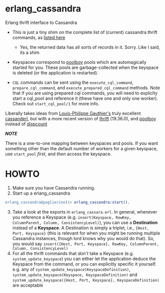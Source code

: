 erlang_cassandra
================

Erlang thrift interface to Cassandra

- This is just a tiny shim on the  complete list of (current) cassandra thrift commands, as [listed here](http://wiki.apache.org/cassandra/API10)
  - Yes, the returned data has all sorts of records in it. Sorry. Like I said, its a shim

- Keyspaces correspond to [poolboy](https://github.com/devinus/poolboy) pools which are automagically started for you.  These pools are garbage-collected when  the keyspace is deleted (or the application is restarted).

- ```CQL``` commands can be sent using the ```execute_cql_command```, ```prepare_cql_command```, and ```execute_prepared_cql_command``` methods.  Note that if you are using prepared cql commands, you will need to expliclty start a cql_pool and reference it (these have one and only one worker). Check out ```start_cql_pool/1``` for more info.


Liberally takes ideas from
[Louis-Philippe Gauthier's](https://github.com/lpgauth) truly excellent [cassanderl](https://github.com/lpgauth/cassanderl), but with a more recent version of [thrift](https://github.com/dieswaytoofast/thrift) (19.36.0), and [poolboy](https://github.com/devinus/poolboy) instead of [dispcount](https://github.com/ferd/dispcount)

***NOTE***

There is a one-to-one mapping between keyspaces and pools. If you want something other than the default number of workers for a given keyspace, use ```start_pool``` *first*, and *then* access the keyspace.

HOWTO
============

1. Make sure you have Cassandra running.
2. Start up a erlang_cassandra
```erlang
erlang_cassandra@paglierino)1> erlang_cassandra:start().
```  
3. Take a look at the exports in ```erlang_cassara.erl```.  In general, whenever you reference a Keyspace (e.g. ```insert(Keyspace, RowKey, ColumnParent, Column, ConsistencyLevel)```), you can use a **Destination** instead of a **Keyspace**.
A Destination is simply a triplet, i.e., ```{Host, Port, Keyspace}``` (this is relevant for when you might be running multiple Cassandra instances, though lord knows why you would do that). So, you would say ```insert({Host, Port, Keyspace}, RowKey, ColumnParent, Column, ConsistencyLevel)```
4. For all the thrift commands that _don't_ take a Keyspace (e.g. ```system_update_keyspace```) you can either let the application deduce the Keyspace from the command, or you can explicitly specific it yourself.  e.g. any of ```system_update_keyspace(KeyspaceDefinition)```,  ```system_update_keyspace(Keyspace, KeyspaceDefinition)``` and ```system_update_keyspace({Host, Port, Keyspace}, KeyspaceDefinition)``` are acceptable